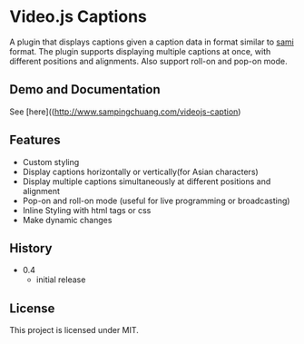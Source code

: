 Video.js Captions
===================
A plugin that displays captions given a caption data in format similar to [sami](http://en.wikipedia.org/wiki/SAMI) format. The plugin supports displaying multiple captions at once, with different positions and alignments. Also support roll-on and pop-on mode.


## Demo and Documentation
See [here]((http://www.sampingchuang.com/videojs-caption)

## Features
* Custom styling
* Display captions horizontally or vertically(for Asian characters)
* Display multiple captions simultaneously at different positions and alignment
* Pop-on and roll-on mode (useful for live programming or broadcasting)
* Inline Styling with html tags or css
* Make dynamic changes

## History
- 0.4
   - initial release

## License
This project is licensed under MIT.